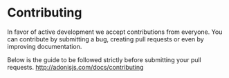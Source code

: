 # Contributing

In favor of active development we accept contributions from everyone. You can contribute by submitting a bug, creating pull requests or even by improving documentation.

Below is the guide to be followed strictly before submitting your pull requests.
http://adonisjs.com/docs/contributing